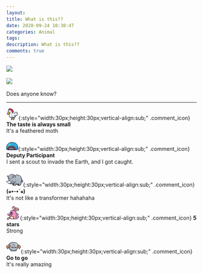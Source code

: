 ```yaml
---
layout: 
title: What is this??
date: 2020-09-24 10:30:47
categories: Animal
tags: 
description: What is this??
comments: true
---
```


![](https://blog.kakaocdn.net/dn/J4T9F/btqJrwIyc3h/3EgjrC9ggz6gbgziimzFzK/img.jpg)

![](https://blog.kakaocdn.net/dn/bDOYXv/btqJswaprWh/hspWLtl2WL1zDAQyzIzZmK/img.jpg)

Does anyone know?

* * *

![comment](/assets/character/chicken.png){:style="width:30px;height:30px;vertical-align:sub;" .comment_icon} **The taste is always small**  
It's a feathered moth   
  
![comment](/assets/character/turtle.png){:style="width:30px;height:30px;vertical-align:sub;" .comment_icon} **Deputy Participant**  
I sent a scout to invade the Earth, and I got caught.   
  
![comment](/assets/character/rino.png){:style="width:30px;height:30px;vertical-align:sub;" .comment_icon} **(๑•-•`๑)**  
It's not like a transformer hahahaha   
  
![comment](/assets/character/bunny.png){:style="width:30px;height:30px;vertical-align:sub;" .comment_icon} **5 stars**  
Strong   
  
![comment](/assets/character/skull.png){:style="width:30px;height:30px;vertical-align:sub;" .comment_icon} **Go to go**  
It's really amazing   
  

